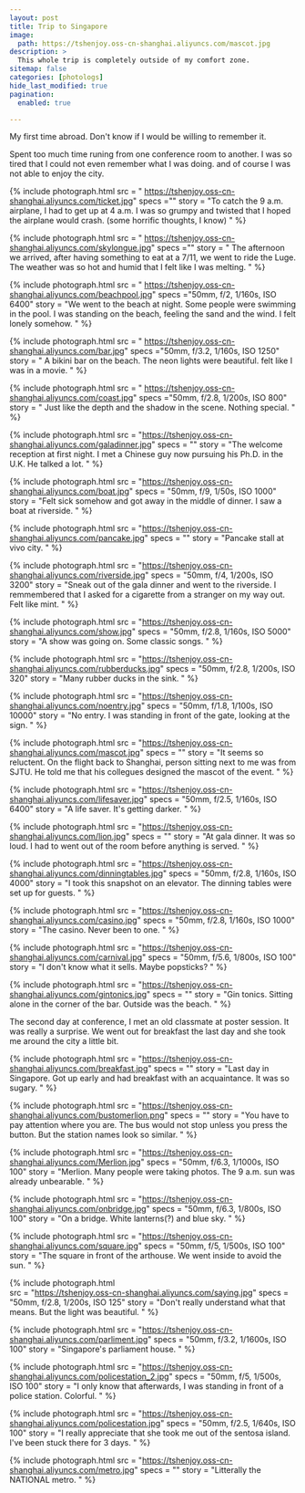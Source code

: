 ```yaml
---
layout: post
title: Trip to Singapore
image: 
  path: https://tshenjoy.oss-cn-shanghai.aliyuncs.com/mascot.jpg
description: >
  This whole trip is completely outside of my comfort zone. 
sitemap: false
categories: [photologs]
hide_last_modified: true
pagination: 
  enabled: true

---
```


My first time abroad. Don't know if I would be willing to remember it. 

Spent too much time runing from one conference room to another. I was so tired that I could not even remember what I was doing. and of course I was not able to enjoy the city.

{% include photograph.html 
src = " https://tshenjoy.oss-cn-shanghai.aliyuncs.com/ticket.jpg" 
specs ="" 
story = "To catch the 9 a.m. airplane, I had to get up at 4 a.m. I was so grumpy and twisted that I hoped the airplane would crash. (some horrific thoughts, I know) 
" %}

{% include photograph.html 
src = " https://tshenjoy.oss-cn-shanghai.aliyuncs.com/skylongue.jpg" 
specs ="" 
story = " The afternoon we arrived, after having something to eat at a 7/11, we went to ride the Luge. The weather was so hot and humid that I felt like I was melting.
" %}

{% include photograph.html 
src = " https://tshenjoy.oss-cn-shanghai.aliyuncs.com/beachpool.jpg" 
specs ="50mm, f/2, 1/160s, ISO 6400" 
story = "We went to the beach at night. Some people were swimming in the pool. I was standing on the beach, feeling the sand and the wind. I felt lonely somehow. 
" %}

{% include photograph.html 
src = " https://tshenjoy.oss-cn-shanghai.aliyuncs.com/bar.jpg" 
specs ="50mm, f/3.2, 1/160s, ISO 1250" 
story = " A bikini bar on the beach. The neon lights were beautiful. felt like I was in a movie. 
" %}

{% include photograph.html 
src = " https://tshenjoy.oss-cn-shanghai.aliyuncs.com/coast.jpg" 
specs ="50mm, f/2.8, 1/200s, ISO 800" 
story = " Just like the depth and the shadow in the scene. Nothing special. 
" %}

{% include photograph.html
src = "https://tshenjoy.oss-cn-shanghai.aliyuncs.com/galadinner.jpg"
specs = ""
story = "The welcome reception at first night. I met a Chinese guy now pursuing his Ph.D. in the U.K. He talked a lot.
" %}


{% include photograph.html
src = "https://tshenjoy.oss-cn-shanghai.aliyuncs.com/boat.jpg"
specs = "50mm, f/9, 1/50s, ISO 1000"
story = "Felt sick somehow and got away in the middle of dinner. I saw a boat at riverside.
" %}

{% include photograph.html
src = "https://tshenjoy.oss-cn-shanghai.aliyuncs.com/pancake.jpg"
specs = ""
story = "Pancake stall at vivo city.
" %}

{% include photograph.html
src = "https://tshenjoy.oss-cn-shanghai.aliyuncs.com/riverside.jpg"
specs = "50mm, f/4, 1/200s, ISO 3200"
story = "Sneak out of the gala dinner and went to the riverside. I remmembered that I asked for a cigarette from a stranger on my way out. Felt like mint.
" %}


{% include photograph.html
src = "https://tshenjoy.oss-cn-shanghai.aliyuncs.com/show.jpg"
specs = "50mm, f/2.8, 1/160s, ISO 5000"
story = "A show was going on. Some classic songs.
" %}

{% include photograph.html
src = "https://tshenjoy.oss-cn-shanghai.aliyuncs.com/rubberducks.jpg"
specs = "50mm, f/2.8, 1/200s, ISO 320"
story = "Many rubber ducks in the sink.
" %}


{% include photograph.html
src = "https://tshenjoy.oss-cn-shanghai.aliyuncs.com/noentry.jpg"
specs = "50mm, f/1.8, 1/100s, ISO 10000"
story = "No entry. I was standing in front of the gate, looking at the sign.
" %}


{% include photograph.html
src = "https://tshenjoy.oss-cn-shanghai.aliyuncs.com/mascot.jpg"
specs = ""
story = "It seems so reluctent. On the flight back to Shanghai, person sitting next to me was from SJTU. He told me that his collegues designed the mascot of the event. 
" %}

{% include photograph.html
src = "https://tshenjoy.oss-cn-shanghai.aliyuncs.com/lifesaver.jpg"
specs = "50mm, f/2.5, 1/160s, ISO 6400"
story = "A life saver. It's getting darker.
" %}

{% include photograph.html
src = "https://tshenjoy.oss-cn-shanghai.aliyuncs.com/lion.jpg"
specs = ""
story = "At gala dinner. It was so loud. I had to went out of the room before anything is served.
" %}


{% include photograph.html
src = "https://tshenjoy.oss-cn-shanghai.aliyuncs.com/dinningtables.jpg"
specs = "50mm, f/2.8, 1/160s, ISO 4000"
story = "I took this snapshot on an elevator. The dinning tables were set up for guests.
" %}

{% include photograph.html
src = "https://tshenjoy.oss-cn-shanghai.aliyuncs.com/casino.jpg"
specs = "50mm, f/2.8, 1/160s, ISO 1000"
story = "The casino. Never been to one. 
" %}

{% include photograph.html
src = "https://tshenjoy.oss-cn-shanghai.aliyuncs.com/carnival.jpg"
specs = "50mm, f/5.6, 1/800s, ISO 100"
story = "I don't know what it sells. Maybe popsticks?
" %}

{% include photograph.html
src = "https://tshenjoy.oss-cn-shanghai.aliyuncs.com/gintonics.jpg"
specs = ""
story = "Gin tonics. Sitting alone in the corner of the bar. Outside was the beach.
" %}

The second day at conference, I met an old classmate at poster session. It was really a surprise. We went out for breakfast the last day and she took me around the city a little bit. 

{% include photograph.html
src = "https://tshenjoy.oss-cn-shanghai.aliyuncs.com/breakfast.jpg"
specs = ""
story = "Last day in Singapore. Got up early and had breakfast with an acquaintance. It was so sugary.
" %}

{% include photograph.html
src = "https://tshenjoy.oss-cn-shanghai.aliyuncs.com/bustomerlion.png"
specs = ""
story = "You have to pay attention where you are. The bus would not stop unless you press the button. But the station names look so similar.
" %}

{% include photograph.html
src = "https://tshenjoy.oss-cn-shanghai.aliyuncs.com/Merlion.jpg"
specs = "50mm, f/6.3, 1/1000s, ISO 100"
story = "Merlion. Many people were taking photos. The 9 a.m. sun was already unbearable.
" %}

{% include photograph.html
src = "https://tshenjoy.oss-cn-shanghai.aliyuncs.com/onbridge.jpg"
specs = "50mm, f/6.3, 1/800s, ISO 100"
story = "On a bridge. White lanterns(?) and blue sky.
" %}

{% include photograph.html
src = "https://tshenjoy.oss-cn-shanghai.aliyuncs.com/square.jpg"
specs = "50mm, f/5, 1/500s, ISO 100"
story = "The square in front of the arthouse. We went inside to avoid the sun.
" %}

{% include photograph.html  
src = "https://tshenjoy.oss-cn-shanghai.aliyuncs.com/saying.jpg"
specs = "50mm, f/2.8, 1/200s, ISO 125"
story = "Don't really understand what that means. But the light was beautiful.
" %}

{% include photograph.html
src = "https://tshenjoy.oss-cn-shanghai.aliyuncs.com/parliment.jpg"
specs = "50mm, f/3.2, 1/1600s, ISO 100"
story = "Singapore's parliament house.
" %}

{% include photograph.html
src = "https://tshenjoy.oss-cn-shanghai.aliyuncs.com/policestation_2.jpg"
specs = "50mm, f/5, 1/500s, ISO 100"
story = "I only know that afterwards, I was standing in front of a police station. Colorful.
" %}

{% include photograph.html
src = "https://tshenjoy.oss-cn-shanghai.aliyuncs.com/policestation.jpg"
specs = "50mm, f/2.5, 1/640s, ISO 100"
story = "I really appreciate that she took me out of the sentosa island. I've been stuck there for 3 days.
" %}

{% include photograph.html
src = "https://tshenjoy.oss-cn-shanghai.aliyuncs.com/metro.jpg"
specs = ""
story = "Litterally the NATIONAL metro.
" %}

<!-- ![bar](https://tshenjoy.oss-cn-shanghai.aliyuncs.com/bar.jpg)
![beachpool](https://tshenjoy.oss-cn-shanghai.aliyuncs.com/beachpool.jpg)
![boat](https://tshenjoy.oss-cn-shanghai.aliyuncs.com/boat.jpg)
![breakfast](https://tshenjoy.oss-cn-shanghai.aliyuncs.com/breakfast.jpg)
![bustomerlion](https://tshenjoy.oss-cn-shanghai.aliyuncs.com/bustomerlion.png)
![carnival](https://tshenjoy.oss-cn-shanghai.aliyuncs.com/carnival.jpg)
![casino](https://tshenjoy.oss-cn-shanghai.aliyuncs.com/casino.jpg)
![church](https://tshenjoy.oss-cn-shanghai.aliyuncs.com/church.jpg)
![coast](https://tshenjoy.oss-cn-shanghai.aliyuncs.com/coast.jpg)
![dinningtables](https://tshenjoy.oss-cn-shanghai.aliyuncs.com/dinningtables.jpg)
![galadinner](https://tshenjoy.oss-cn-shanghai.aliyuncs.com/galadinner.jpg)
![gintonics](https://tshenjoy.oss-cn-shanghai.aliyuncs.com/gintonics.jpg)
![lifesaver](https://tshenjoy.oss-cn-shanghai.aliyuncs.com/lifesaver.jpg)
![lion](https://tshenjoy.oss-cn-shanghai.aliyuncs.com/lion.jpg)
![mascot](https://tshenjoy.oss-cn-shanghai.aliyuncs.com/mascot.jpg)
![Merlion](https://tshenjoy.oss-cn-shanghai.aliyuncs.com/Merlion.jpg)
![metro](https://tshenjoy.oss-cn-shanghai.aliyuncs.com/metro.jpg)
![moviemachine](https://tshenjoy.oss-cn-shanghai.aliyuncs.com/moviemachine.jpg)
![noentry](https://tshenjoy.oss-cn-shanghai.aliyuncs.com/noentry.jpg)
![onbridge](https://tshenjoy.oss-cn-shanghai.aliyuncs.com/onbridge.jpg)
![pancake](https://tshenjoy.oss-cn-shanghai.aliyuncs.com/pancake.jpg)
![parliment](https://tshenjoy.oss-cn-shanghai.aliyuncs.com/parliment.jpg)
![policestation](https://tshenjoy.oss-cn-shanghai.aliyuncs.com/policestation.jpg)
![policestation_2](https://tshenjoy.oss-cn-shanghai.aliyuncs.com/policestation_2.jpg)
![riverside](https://tshenjoy.oss-cn-shanghai.aliyuncs.com/riverside.jpg)
![rubberducks](https://tshenjoy.oss-cn-shanghai.aliyuncs.com/rubberducks.jpg)
![saying](https://tshenjoy.oss-cn-shanghai.aliyuncs.com/saying.jpg)
![show](https://tshenjoy.oss-cn-shanghai.aliyuncs.com/show.jpg)
![skylongue](https://tshenjoy.oss-cn-shanghai.aliyuncs.com/skylongue.jpg)
![SongFa Bak kut Teh](https://tshenjoy.oss-cn-shanghai.aliyuncs.com/SongFa Bak kut Teh.jpg)
![square](https://tshenjoy.oss-cn-shanghai.aliyuncs.com/square.jpg)
![ticket](https://tshenjoy.oss-cn-shanghai.aliyuncs.com/ticket.jpg) -->
